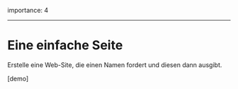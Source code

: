 importance: 4

---

# Eine einfache Seite

Erstelle eine Web-Site, die einen Namen fordert und diesen dann ausgibt.

[demo]
